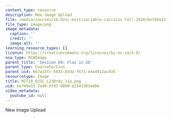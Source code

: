 ```yaml
---
content_type: resource
description: New image Upload
file: /media/courses/18-02sc-multivariable-calculus-fall-2010/be749a157a40bfd79090b2543303edb6_MIT18_02SC_L23Brds_11a.png
file_type: image/png
image_metadata:
  caption: ''
  credit: ''
  image-alt: ''
learning_resource_types: []
license: https://creativecommons.org/licenses/by-nc-sa/4.0/
ocw_type: OCWImage
parent_title: 'Session 69: Flux in 2D'
parent_type: CourseSection
parent_uid: 667a15fc-5433-85da-7673-e4a4912acd3d
resourcetype: Image
title: MIT18_02SC_L23Brds_11a.png
uid: be749a15-7a40-bfd7-9090-b2543303edb6
video_metadata:
  youtube_id: null
---
```

New image Upload